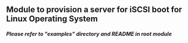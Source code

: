 ## Module to provision a server for iSCSI boot for Linux Operating System
##### Please refer to "examples" directory and README in root module
